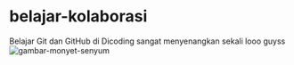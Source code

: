 belajar-kolaborasi
==
Belajar Git dan GitHub di Dicoding sangat menyenangkan sekali looo guyss
![gambar-monyet-senyum]()
